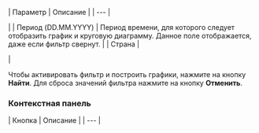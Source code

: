 | Параметр | Описание |
| --- |

|
| Период (DD.MM.YYYY) | Период времени, для которого следует отобразить график и круговую диаграмму.   Данное поле отображается, даже если фильтр свернут. |
| Страна |

|

Чтобы активировать фильтр и построить графики, нажмите на кнопку **Найти**. Для сброса значений фильтра нажмите на кнопку **Отменить**.

### Контекстная панель

| Кнопка | Описание |
| --- |